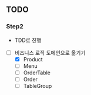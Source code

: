 ## TODO

### Step2
* TDD로 진행
- [ ] 비즈니스 로직 도메인으로 옮기기
    - [x] Product
    - [ ] Menu
    - [ ] OrderTable
    - [ ] Order
    - [ ] TableGroup
